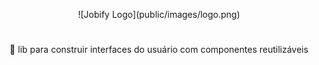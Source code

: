 <p align="center">![Jobify Logo](public/images/logo.png)</p>

<h1 align="center">
</h1>
<p align="center">🚀 lib para construir interfaces do usuário com componentes reutilizáveis</p>
